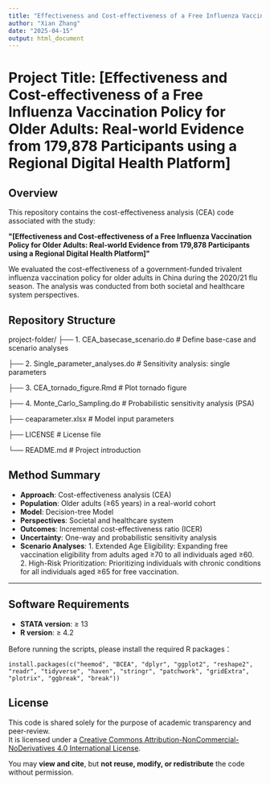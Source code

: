 ```yaml
---
title: "Effectiveness and Cost-effectiveness of a Free Influenza Vaccination Policy for Older Adults: Real-world Evidence from 179,878 Participants using a Regional Digital Health Platform"
author: "Xian Zhang"
date: "2025-04-15"
output: html_document
---
```

# Project Title: [Effectiveness and Cost-effectiveness of a Free Influenza Vaccination Policy for Older Adults: Real-world Evidence from 179,878 Participants using a Regional Digital Health Platform]

## Overview

This repository contains the cost-effectiveness analysis (CEA) code associated with the study:

**"[Effectiveness and Cost-effectiveness of a Free Influenza Vaccination Policy for Older Adults: Real-world Evidence from 179,878 Participants using a Regional Digital Health Platform]"**

We evaluated the cost-effectiveness of a government-funded trivalent influenza vaccination policy for older adults in China during the 2020/21 flu season. The analysis was conducted from both societal and healthcare system perspectives.

## Repository Structure

project-folder/
├── 1. CEA_basecase_scenario.do       # Define base-case and scenario analyses 

├── 2. Single_parameter_analyses.do   # Sensitivity analysis: single parameters 

├── 3. CEA_tornado_figure.Rmd         # Plot tornado figure 

├── 4. Monte_Carlo_Sampling.do        # Probabilistic sensitivity analysis (PSA)  

├── ceaparameter.xlsx                 # Model input parameters 

├── LICENSE                           # License file 

└── README.md                         # Project introduction  


## Method Summary

- **Approach**: Cost-effectiveness analysis (CEA)
- **Population**: Older adults (≥65 years) in a real-world cohort
- **Model**: Decision-tree Model
- **Perspectives**: Societal and healthcare system
- **Outcomes**: Incremental cost-effectiveness ratio (ICER)
- **Uncertainty**: One-way and probabilistic sensitivity analysis
- **Scenario Analyses**: 1.	Extended Age Eligibility: Expanding free vaccination eligibility from adults aged ≥70 to all individuals aged ≥60.
                         2. High-Risk Prioritization: Prioritizing individuals with chronic conditions for all individuals aged ≥65 for free vaccination.

---

## Software Requirements
- **STATA version**: ≥ 13
- **R version**: ≥ 4.2

Before running the scripts, please install the required R packages：
```{r cars}
install.packages(c("heemod", "BCEA", "dplyr", "ggplot2", "reshape2", "readr", "tidyverse", "haven", "stringr", "patchwork", "gridExtra", "plotrix", "ggbreak", "break"))
```

## License

This code is shared solely for the purpose of academic transparency and peer-review.  
It is licensed under a [Creative Commons Attribution-NonCommercial-NoDerivatives 4.0 International License](https://creativecommons.org/licenses/by-nc-nd/4.0/).

You may **view and cite**, but **not reuse, modify, or redistribute** the code without permission.
